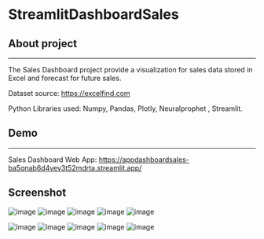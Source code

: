 # StreamlitDashboardSales
## About project
---------
The Sales Dashboard project provide a visualization for sales data stored in Excel and forecast for future sales.

Dataset source: https://excelfind.com

Python Libraries used: Numpy, Pandas, Plotly, Neuralprophet , Streamlit.

## Demo
-----
Sales Dashboard Web App: https://appdashboardsales-ba5qnab6d4vev3t52mdrta.streamlit.app/
## Screenshot
![image](https://github.com/user-attachments/assets/b09bd30f-f07b-4cde-893e-fbaff7156466)
![image](https://github.com/user-attachments/assets/6a5d6337-e041-4e2f-b355-0417a88f1d82)
![image](https://github.com/user-attachments/assets/49407416-5b4b-4c96-bd6e-7f582fe97b54)
![image](https://github.com/user-attachments/assets/0d6ec215-1a1a-4720-b1ee-cbd4fadda90a)
![image](https://github.com/user-attachments/assets/c2327dd7-8ab3-48fe-aae9-4931d1f836da)

![image](https://github.com/user-attachments/assets/59d9b53e-5be6-4829-b811-011c743b1e7a)
![image](https://github.com/user-attachments/assets/fa1403e2-3e33-4b28-bce7-fd0502b7e4c8)
![image](https://github.com/user-attachments/assets/3335141d-c507-470d-818b-a12f6e9b8224)
![image](https://github.com/user-attachments/assets/7c8ac975-68f6-4029-86c3-787467b40cea)
![image](https://github.com/user-attachments/assets/86345329-9034-4f98-bda4-5d33a12c9fe6)
